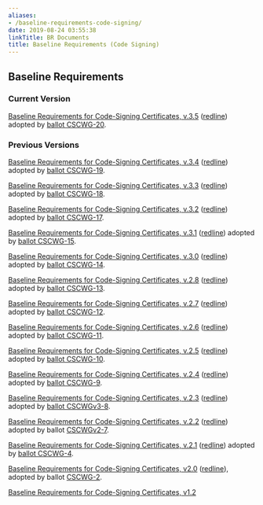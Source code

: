 ```yaml
---
aliases:
- /baseline-requirements-code-signing/
date: 2019-08-24 03:55:38
linkTitle: BR Documents
title: Baseline Requirements (Code Signing)
---
```


## Baseline Requirements 

### Current Version 

[Baseline Requirements for Code-Signing Certificates, v.3.5][1] ([redline][2]) adopted by [ballot CSCWG-20][3].

### Previous Versions 

[Baseline Requirements for Code-Signing Certificates, v.3.4][4] ([redline][5]) adopted by [ballot CSCWG-19][6].

[Baseline Requirements for Code-Signing Certificates, v.3.3][7] ([redline][8]) adopted by [ballot CSCWG-18][9].

[Baseline Requirements for Code-Signing Certificates, v.3.2][10] ([redli][11][ne][12]) adopted by [ballot CSCWG-17][13].

[Baseline Requirements for Code-Signing Certificates, v.3.1][14] ([redli][15][ne][12]) adopted by [ballot CSCWG-15][16].

[Baseline Requirements for Code-Signing Certificates, v.3.0][17] ([redline][12]) adopted by [ballot CSCWG-14][18].

[Baseline Requirements for Code-Signing Certificates, v.2.8][19] ([redline][20]) adopted by [ballot CSCWG-13][21].

[Baseline Requirements for Code-Signing Certificates, v.2.7][22] ([redline][23]) adopted by [ballot CSCWG-12][24].

[Baseline Requirements for Code-Signing Certificates, v.2.6](/uploads/Baseline-Requirements-for-the-Issuance-and-Management-of-Code-Signing.v2.6.pdf) ([redline][25]) adopted by [ballot CSCWG-11][26].

[Baseline Requirements for Code-Signing Certificates, v.2.5][27] ([redline][28]) adopted by [ballot CSCWG-10](/2021/08/13/ballot-csc-10-webtrust-csbr-v2-0-audit-criteria/).

[Baseline Requirements for Code-Signing Certificates, v.2.4][29] ([redline][30]) adopted by [ballot CSCWG-9][31].

[Baseline Requirements for Code-Signing Certificates, v.2.3][32] ([redline][33]) adopted by [ballot CSCWGv3-8][34].

[Baseline Requirements for Code-Signing Certificates, v.2.2](/uploads/baseline_requirements_for_the_issuance_and_management_of_code_signing.v2.2.pdf) ([redline](/uploads/baseline_requirements_for_the_issuance_and_management_of_code_signing.v2.2_redline.pdf)) adopted by ballot [CSCWGv2-7][35].

[Baseline Requirements for Code-Signing Certificates, v.2.1][36] ([redline][37]) adopted by [ballot CSCWG-4][38].

[Baseline Requirements for Code-Signing Certificates, v2.0][39] ([redline][40]), adopted by ballot [CSCWG-2][41].

[Baseline Requirements for Code-Signing Certificates, v1.2][42]

[1]: /uploads/Baseline-Requirements-for-the-Issuance-and-Management-of-Code-Signing.v3.5.pdf
[2]: /uploads/Baseline-Requirements-for-the-Issuance-and-Management-of-Code-Signing.v3.5_redline.pdf
[3]: /2023/10/30/ballot-csc-20-restore-version-reference-to-ev-guidelines/
[4]: /uploads/Baseline-Requirements-for-the-Issuance-and-Management-of-Code-Signing.v3.4.pdf
[5]: /uploads/Baseline-Requirements-for-the-Issuance-and-Management-of-Code-Signing.v3.4_redline.pdf
[6]: /2023/08/01/ballot-csc-19-remove-tls-br-references/
[7]: /uploads/Baseline-Requirements-for-the-Issuance-and-Management-of-Code-Signing.v3.3.pdf
[8]: /uploads/Baseline-Requirements-for-the-Issuance-and-Management-of-Code-Signing.v3.3_redline.pdf
[9]: /2023/05/24/ballot-csc-18-update-revocation-requirements/
[10]: /uploads/Baseline-Requirements-for-the-Issuance-and-Management-of-Code-Signing.v3.2.pdf
[11]: /uploads/Baseline-Requirements-for-the-Issuance-and-Management-of-Code-Signing.v3.2_redline.pdf
[12]: /uploads/Baseline-Requirements-for-the-Issuance-and-Management-of-Code-Signing.v3.0_redline.pdf
[13]: /2022/09/27/ballot-csc-17-subscriber-private-key-extension/
[14]: /uploads/Baseline-Requirements-for-the-Issuance-and-Management-of-Code-Signing.v3.1.pdf
[15]: /uploads/Baseline-Requirements-for-the-Issuance-and-Management-of-Code-Signing.v3.1_redline.pdf
[16]: /2022/08/18/ballot-csc-15-summer-2022-cleanup/47-framework/
[17]: /uploads/Baseline-Requirements-for-the-Issuance-and-Management-of-Code-Signing.v3.0.pdf
[18]: /2022/05/26/ballot-csc-14-convert-code-signing-baseline-requirements-to-rfc-3647-framework/
[19]: /uploads/Baseline-Requirements-for-the-Issuance-and-Management-of-Code-Signing.v2.8.pdf
[20]: /uploads/Baseline-Requirements-for-the-Issuance-and-Management-of-Code-Signing.v2.8_redline.pdf
[21]: /2022/04/06/ballot-csc-13-update-to-subscriber-key-protection-requirements/
[22]: /uploads/Baseline-Requirements-for-the-Issuance-and-Management-of-Code-Signing.v2.7.pdf
[23]: /uploads/Baseline-Requirements-for-the-Issuance-and-Management-of-Code-Signing.v2.7_redline.pdf
[24]: /2021/11/03/ballot-csc-12-crl-revocation-date-clarification/
[25]: /uploads/Baseline-Requirements-for-the-Issuance-and-Management-of-Code-Signing.v2.6_redline.pdf
[26]: /2021/10/04/ballot-csc-11-update-to-log-data-retention-requirements/
[27]: /uploads/Baseline-Requirements-for-the-Issuance-and-Management-of-Code-Signing.v2.5.pdf
[28]: /uploads/Baseline-Requirements-for-the-Issuance-and-Management-of-Code-Signing.v2.5_redline.pdf
[29]: /uploads/Baseline-Requirements-for-the-Issuance-and-Management-of-Code-Signing.v2.4-1.pdf
[30]: /uploads/Baseline-Requirements-for-the-Issuance-and-Management-of-Code-Signing.v2.4_redline-1.pdf
[31]: /2021/09/09/ballot-csc-9-spring-2021-cleanup-and-clarification/
[32]: /uploads/Baseline-Requirements-for-the-Issuance-and-Management-of-Code-Signing.v2.3.pdf
[33]: /uploads/baseline_requirements_for_the_issuance_and_management_of_code_signing.v2.3_redline.pdf
[34]: /2021/04/02/ballot-csc-8-v3-update-to-revocation-response-mechanisms-key-protection-for-ev-certificates-and-clean-up-of-11-2-1-appendix-b
[35]: /2021/02/02/ballot-csc-7v2-update-to-merge-ev-and-non-ev-clauses/
[36]: /uploads/baseline_requirements_for_the_issuance_and_management_of_code_signing.v.2.1.pdf
[37]: /uploads/baseline_requirements_for_the_issuance_and_management_of_code_signing.v.2.1_redline.pdf
[38]: /2020/10/07/ballot-csc-4-v1-move-deadline-for-transition-to-rsa-3072-and-sha-2-timestamp-tokens/
[39]: /uploads/baseline_requirements_for_the_issuance_and_management_of_code_signing.v.2.0.pdf
[40]: /uploads/baseline_requirements_for_the_issuance_and_management_of_code_signing.v.2.0_redline.pdf
[41]: /2020/07/21/ballot-cscwg-2-combine-baseline-and-ev-code-signing-documents/
[42]: /uploads/Baseline-Requirements-for-the-Issuance-and-Management-of-Code-Signing-Certificates.v.1.2.pdf